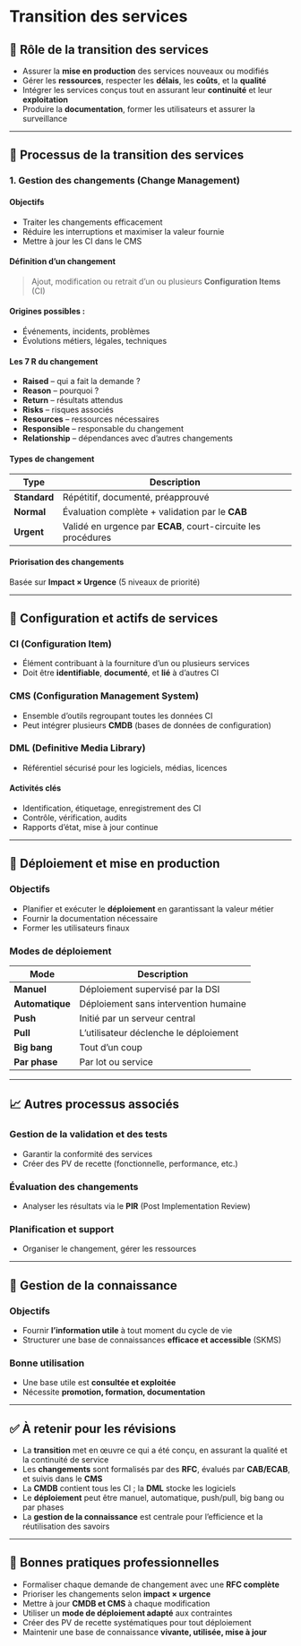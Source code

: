 # Transition des services
## 🧩 Rôle de la transition des services

- Assurer la **mise en production** des services nouveaux ou modifiés
- Gérer les **ressources**, respecter les **délais**, les **coûts**, et la **qualité**
- Intégrer les services conçus tout en assurant leur **continuité** et leur **exploitation**
- Produire la **documentation**, former les utilisateurs et assurer la surveillance

---

## 🔧 Processus de la transition des services

### 1. Gestion des changements (Change Management)

#### Objectifs

- Traiter les changements efficacement
- Réduire les interruptions et maximiser la valeur fournie
- Mettre à jour les CI dans le CMS

#### Définition d’un changement

> Ajout, modification ou retrait d’un ou plusieurs **Configuration Items** (CI)

#### Origines possibles :

- Événements, incidents, problèmes
- Évolutions métiers, légales, techniques

#### Les 7 R du changement

- **Raised** – qui a fait la demande ?
- **Reason** – pourquoi ?
- **Return** – résultats attendus
- **Risks** – risques associés
- **Resources** – ressources nécessaires
- **Responsible** – responsable du changement
- **Relationship** – dépendances avec d’autres changements

#### Types de changement

|Type|Description|
|---|---|
|**Standard**|Répétitif, documenté, préapprouvé|
|**Normal**|Évaluation complète + validation par le **CAB**|
|**Urgent**|Validé en urgence par **ECAB**, court-circuite les procédures|

#### Priorisation des changements

Basée sur **Impact × Urgence** (5 niveaux de priorité)

---

## 🧱 Configuration et actifs de services

### CI (Configuration Item)

- Élément contribuant à la fourniture d’un ou plusieurs services
- Doit être **identifiable**, **documenté**, et **lié** à d’autres CI

### CMS (Configuration Management System)

- Ensemble d’outils regroupant toutes les données CI
- Peut intégrer plusieurs **CMDB** (bases de données de configuration)

### DML (Definitive Media Library)

- Référentiel sécurisé pour les logiciels, médias, licences

#### Activités clés

- Identification, étiquetage, enregistrement des CI
- Contrôle, vérification, audits
- Rapports d’état, mise à jour continue

---

## 🚀 Déploiement et mise en production

### Objectifs

- Planifier et exécuter le **déploiement** en garantissant la valeur métier
- Fournir la documentation nécessaire
- Former les utilisateurs finaux

### Modes de déploiement

|Mode|Description|
|---|---|
|**Manuel**|Déploiement supervisé par la DSI|
|**Automatique**|Déploiement sans intervention humaine|
|**Push**|Initié par un serveur central|
|**Pull**|L’utilisateur déclenche le déploiement|
|**Big bang**|Tout d’un coup|
|**Par phase**|Par lot ou service|

---

## 📈 Autres processus associés

### Gestion de la validation et des tests

- Garantir la conformité des services
- Créer des PV de recette (fonctionnelle, performance, etc.)

### Évaluation des changements

- Analyser les résultats via le **PIR** (Post Implementation Review)

### Planification et support

- Organiser le changement, gérer les ressources

---

## 🧠 Gestion de la connaissance

### Objectifs

- Fournir **l’information utile** à tout moment du cycle de vie
- Structurer une base de connaissances **efficace et accessible** (SKMS)

### Bonne utilisation

- Une base utile est **consultée et exploitée**
- Nécessite **promotion, formation, documentation**

---

## ✅ À retenir pour les révisions

- La **transition** met en œuvre ce qui a été conçu, en assurant la qualité et la continuité de service
- Les **changements** sont formalisés par des **RFC**, évalués par **CAB/ECAB**, et suivis dans le **CMS**
- La **CMDB** contient tous les CI ; la **DML** stocke les logiciels
- Le **déploiement** peut être manuel, automatique, push/pull, big bang ou par phases
- La **gestion de la connaissance** est centrale pour l’efficience et la réutilisation des savoirs

---

## 📌 Bonnes pratiques professionnelles

- Formaliser chaque demande de changement avec une **RFC complète**
- Prioriser les changements selon **impact × urgence**
- Mettre à jour **CMDB et CMS** à chaque modification
- Utiliser un **mode de déploiement adapté** aux contraintes
- Créer des PV de recette systématiques pour tout déploiement
- Maintenir une base de connaissance **vivante, utilisée, mise à jour**